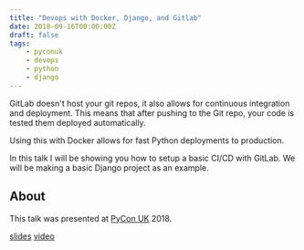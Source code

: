 ```yaml
---
title: "Devops with Docker, Django, and Gitlab"
date: 2018-09-16T00:00:00Z
draft: false
tags:
    - pyconuk
    - devops
    - python
    - django
---
```



GitLab doesn't host your git repos, it also allows for continuous integration and deployment. This means that after pushing to the Git repo, your code is tested them deployed automatically.

<!-- more -->

Using this with Docker allows for fast Python deployments to production.

In this talk I will be showing you how to setup a basic CI/CD with GitLab. We will be making a basic Django project as an example.

## About

This talk was presented at [PyCon UK](https://pyconuk.org) 2018.

[slides](https://pyconuk18.lukespademan.com/)
[video](https://www.youtube.com/watch?v=17Kv1umL1M4)
